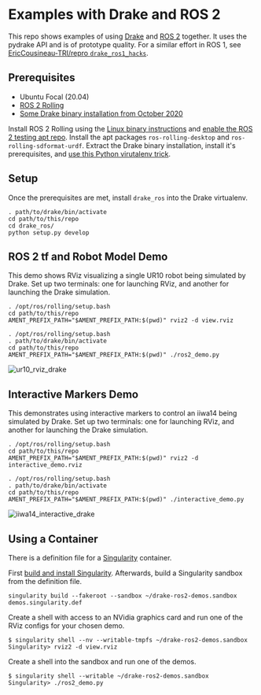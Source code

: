 # Examples with Drake and ROS 2

This repo shows examples of using [Drake](https://drake.mit.edu/) and [ROS 2](https://www.ros.org/) together.
It uses the pydrake API and is of prototype quality.
For a similar effort in ROS 1, see [EricCousineau-TRI/repro `drake_ros1_hacks`](https://github.com/EricCousineau-TRI/repro/tree/master/ros/drake_ros1_hacks).

## Prerequisites

* Ubuntu Focal (20.04)
* [ROS 2 Rolling](https://index.ros.org/doc/ros2/Installation/Rolling/)
* [Some Drake binary installation from October 2020](https://drake.mit.edu/from_binary.html)

Install ROS 2 Rolling using the [Linux binary instructions](https://index.ros.org/doc/ros2/Installation/Rolling/Linux-Install-Debians/) and [enable the ROS 2 testing apt repo](https://index.ros.org/doc/ros2/Installation/Prerelease-Testing/).
Install the apt packages `ros-rolling-desktop` and `ros-rolling-sdformat-urdf`.
Extract the Drake binary installation, install it's prerequisites, and [use this Python virutalenv trick](https://drake.mit.edu/python_bindings.html#inside-virtualenv).

## Setup

Once the prerequisites are met, install `drake_ros` into the Drake virtualenv.

```
. path/to/drake/bin/activate
cd path/to/this/repo
cd drake_ros/
python setup.py develop
```

## ROS 2 tf and Robot Model Demo

This demo shows RViz visualizing a single UR10 robot being simulated by Drake.
Set up two terminals: one for launching RViz, and another for launching the Drake simulation.

```
. /opt/ros/rolling/setup.bash
cd path/to/this/repo
AMENT_PREFIX_PATH="$AMENT_PREFIX_PATH:$(pwd)" rviz2 -d view.rviz
```

```
. /opt/ros/rolling/setup.bash
. path/to/drake/bin/activate
cd path/to/this/repo
AMENT_PREFIX_PATH="$AMENT_PREFIX_PATH:$(pwd)" ./ros2_demo.py
```

![ur10_rviz_drake](https://user-images.githubusercontent.com/4175662/90415417-e7976980-e065-11ea-9564-96c820f51680.gif)

## Interactive Markers Demo

This demonstrates using interactive markers to control an iiwa14 being simulated by Drake.
Set up two terminals: one for launching RViz, and another for launching the Drake simulation.

```
. /opt/ros/rolling/setup.bash
cd path/to/this/repo
AMENT_PREFIX_PATH="$AMENT_PREFIX_PATH:$(pwd)" rviz2 -d interactive_demo.rviz
```

```
. /opt/ros/rolling/setup.bash
. path/to/drake/bin/activate
cd path/to/this/repo
AMENT_PREFIX_PATH="$AMENT_PREFIX_PATH:$(pwd)" ./interactive_demo.py
```

![iiwa14_interactive_drake](https://user-images.githubusercontent.com/4175662/96510753-dcea8380-1212-11eb-89ca-4a9019a8a9cd.gif)


## Using a Container

There is a definition file for a [Singularity](https://sylabs.io/singularity/) container.

First [build and install Singularity](https://sylabs.io/guides/3.7/user-guide/quick_start.html#quick-installation-steps).
Afterwards, build a Singularity sandbox from the definition file.

```
singularity build --fakeroot --sandbox ~/drake-ros2-demos.sandbox demos.singularity.def
```

Create a shell with access to an NVidia graphics card and run one of the RViz configs for your chosen demo.

```console
$ singularity shell --nv --writable-tmpfs ~/drake-ros2-demos.sandbox
Singularity> rviz2 -d view.rviz
```

Create a shell into the sandbox and run one of the demos.

```console
$ singularity shell --writable ~/drake-ros2-demos.sandbox
Singularity> ./ros2_demo.py
```
